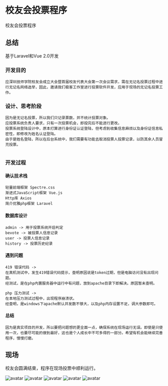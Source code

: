 # 校友会投票程序 

校友会投票程序

## 总结

基于Laravel和Vue 2.0开发

### 开发目的
```
应深圳技师学院校友会成立大会暨首届校友代表大会第一次会议需求，需在无记名投票过程中进行无记名网络选举，因此，邀请我们极客工作室进行投票软件开发，应用于现场的无记名投票工作。

```

### 设计、思考阶段
```
因为是无记名投票，所以我们只记录票数，并不统计投票对象。
应投票系统负责人要求，只有一次投票机会，即投完后不能进行更改。
投票系统登陆设计中，原本打算进行身份证认证登陆，但考虑到收集信息麻烦以及身份证信息私密性，即修改为姓名认证登陆。
由于是姓名登陆，所以在后台系统中，我们需要有功能去取消投票人投票记录，以防其余人员冒充投票。


```

### 开发过程
#### 确认技术栈
```
轻量前端框架 Spectre.css
渐进式JavaScript框架 Vue.js
Http库 Axios
简介优雅php框架 Laravel

```
#### 数据库设计
```
admin -> 用于投票系统开启判定
bevote -> 被投票人信息记录
user -> 投票人信息记录
history -> 投票历史纪录

```

#### 遇到问题
```
419 错误代码 -> 
在真机测试中，发生419错误代码提示，查明原因说是token过期，但是电脑访问没有出现问题。
经测试，是在php内置服务器中运行中有问题，放到apache目录下即解决。原因暂未查明。

php 压力测试 -> 
在本地压力测试过程中，出现程序崩溃状。
经查明，是windows下apache默认并发数不够大，以及php内存设置不足，调大参数即可。

```

#### 总结
```
因为是真实项目的开发，所以要把问题想的更全面一点，确保系统在现场运行无误。即使是只使用一次，也要尽可能的做到最好，这也是个人成长中不可多得的一部分。希望有机会能继续完善程序，慢慢打磨。

```

## 现场

校友会圆满结束，程序在现场投票中顺利运行。

![avatar](./public/avatar/worksite1.jpg)
![avatar](./public/avatar/worksite2.jpg)
![avatar](./public/avatar/worksite3.jpg)
![avatar](./public/avatar/worksite4.jpg)
![avatar](./public/avatar/worksite5.jpg)
